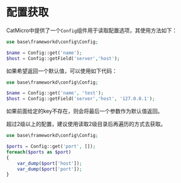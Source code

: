 # 配置获取

CatMicro中提供了一个`Config`组件用于读取配置选项，其使用方法如下：

```php
use base\frameworkd\config\Config;

$name = Config::get('name');
$host = Config::getField('server','host');
```

如果希望返回一个默认值，可以使用如下代码：

```php
use base\frameworkd\config\Config;

$name = Config::get('name', 'test');
$host = Config::getField('server','host', '127.0.0.1');
```

如果前面给定的key不存在，则会将最后一个参数作为默认值返回。

超过2级以上的配置，建议使用读取2级目录后再遍历的方式去获取。

```php
use base\frameworkd\config\Config;

$ports = Config::get('port', []);
foreach($ports as $port)
{
    var_dump($port['host']);
    var_dump($port['port']);
}
```

